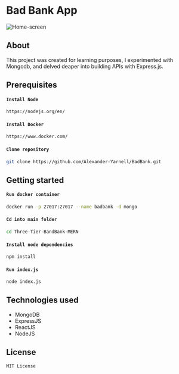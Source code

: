 # Bad Bank App

![Home-screen](https://user-images.githubusercontent.com/16830849/130757832-d7c8ffe5-dfc2-405d-8486-b533f4e1b8d7.png)

## About

This project was created for learning purposes, I experimented with Mongodb, and delved deaper into building APIs with Express.js.

## Prerequisites

#### `Install Node`
```sh
https://nodejs.org/en/
```

#### `Install Docker`

```sh
https://www.docker.com/
```

#### `Clone repository`

```sh
git clone https://github.com/Alexander-Yarnell/BadBank.git
```

## Getting started

#### `Run docker container`
```sh
docker run -p 27017:27017 --name badbank -d mongo
```

#### `Cd into main folder`
```sh
cd Three-Tier-BandBank-MERN
```

#### `Install node dependencies`
```sh
npm install
```

#### `Run index.js`
```sh
node index.js
```

## Technologies used
- MongoDB
- ExpressJS
- ReactJS
- NodeJS

## License
`MIT License`
